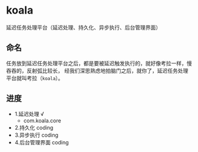 # koala
延迟任务处理平台（延迟处理、持久化、异步执行、后台管理界面）

## 命名
   任务放到延迟任务处理平台之后，都是要被延迟触发执行的，就好像考拉一样，慢吞吞的，反射弧比较长，
   经我们深思熟虑地拍脑门之后，就你了，延迟任务处理平台就叫考拉（`koala`）。
   
## 进度

- 1.延迟处理    √
   - com.koala.core
- 2.持久化      coding
- 3.异步执行    coding
- 4.后台管理界面 coding
